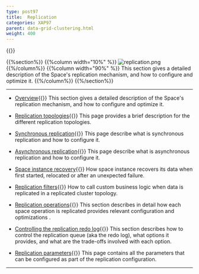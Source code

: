 ```yaml
---
type: post97
title:  Replication
categories: XAP97
parent: data-grid-clustering.html
weight: 400
---
```


{{<wbr>}}

{{%section%}}
{{%column width="10%" %}}
![replication.png](/attachment_files/subject/replication.png)
{{%/column%}}
{{%column width="90%" %}}
This section gives a detailed description of the Space's replication mechanism, and how to configure and optimize it.
{{%/column%}}
{{%/section%}}



<hr/>


- [Overview](./replication-overview.html){{<wbr>}}
This section gives a detailed description of the Space's replication mechanism, and how to configure and optimize it.

- [Replication topologies](./replication-topologies.html){{<wbr>}}
This page provides a brief description for the different replication topologies.

- [Synchronous replication](./synchronous-replication.html){{<wbr>}}
This page describe what is synchronous replication and how to configure it.

- [Asynchronous replication](./asynchronous-replication.html){{<wbr>}}
This page describe what is asynchronous replication and how to configure it.

- [Space instance recovery](./space-instance-recovery.html){{<wbr>}}
How space instance recovers its data when first started, relocated or after an unexpected failure.

- [Replication filters](./cluster-replication-filters.html){{<wbr>}}
How to call custom business logic when data is replicated in a replicated cluster topology.

- [Replication operations](./replication-operations.html){{<wbr>}}
This section describes in detail how each space operation is replicated provides relevant configuration and optimizations .

- [Controlling the replication redo log](./controlling-the-replication-redo-log.html){{<wbr>}}
This section describes how to control the replication queue (aka the redo log), what options it provides, and what are the trade-offs involved with each option.


- [Replication parameters](./replication-parameters.html){{<wbr>}}
This page contains all the parameters that can be configured as part of the replication configuration.









<hr/>









